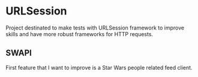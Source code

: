 # URLSession

Project destinated to make tests with URLSession framework to improve skills and have more robust frameworks for HTTP requests.

## SWAPI

First feature that I want to improve is a Star Wars people related feed client.


